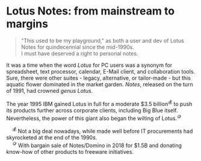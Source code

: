 # Lotus Notes: from mainstream to margins

> "This used to be my playground," as both a user and dev of Lotus Notes for quindecennial since the mid-1990s.\
> I must have deserved a right to personal notes.

It was a time when the word _Lotus_ for PC users was a synonym for spreadsheet, text processor, calendar, E-Mail client, and collaboration tools. Sure, there were other suites - legacy, alternative, or tailor-made - but this aquatic flower dominated in the market garden. _Notes_, released on the turn of 1991, had crowned _genus_ _Lotus_.

The year 1995 IBM gained Lotus in full for a moderate $3.5 billion<sup>:moneybag:</sup> to push its products further across corporate clients, including Big Blue itself. Nevertheless, the power of this giant also began the wilting of Lotus.<sup>:coin:</sup>

&nbsp;&nbsp;&nbsp;&nbsp;<sup>:moneybag:</sup> Not a big deal nowadays, while made well before IT procurements had skyrocketed at the end of the 1990s.\
&nbsp;&nbsp;&nbsp;&nbsp;<sup>:coin:</sup> With bargain sale of Notes/Domino in 2018 for $1.5B and donating know-how of other products to freeware initiatives. 


